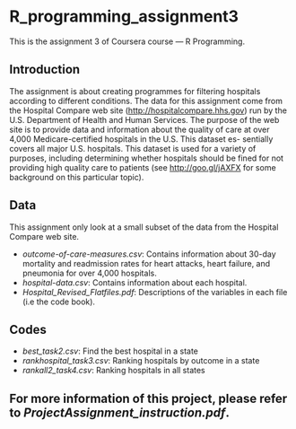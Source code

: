 # R_programming_assignment3
This is the assignment 3 of Coursera course — R Programming.

## Introduction
The assignment is about creating programmes for filtering hospitals according to different conditions. The data for this assignment come from the Hospital Compare web site (http://hospitalcompare.hhs.gov) run by the U.S. Department of Health and Human Services. The purpose of the web site is to provide data and information about the quality of care at over 4,000 Medicare-certified hospitals in the U.S. This dataset es- sentially covers all major U.S. hospitals. This dataset is used for a variety of purposes, including determining whether hospitals should be fined for not providing high quality care to patients (see http://goo.gl/jAXFX for some background on this particular topic).

## Data
This assignment only look at a small subset of the data from the Hospital Compare web site. 
- _outcome-of-care-measures.csv_: Contains information about 30-day mortality and readmission rates for heart attacks, heart failure, and pneumonia for over 4,000 hospitals.
- _hospital-data.csv_: Contains information about each hospital.
- _Hospital_Revised_Flatfiles.pdf_: Descriptions of the variables in each file (i.e the code book).

## Codes
- _best_task2.csv_: Find the best hospital in a state
- _rankhospital_task3.csv_: Ranking hospitals by outcome in a state
- _rankall2_task4.csv_: Ranking hospitals in all states

## For more information of this project, please refer to _ProjectAssignment_instruction.pdf_.
